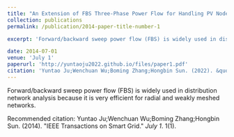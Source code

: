 ```yaml
---
title: "An Extension of FBS Three-Phase Power Flow for Handling PV Nodes in Active Distribution Networks"
collection: publications
permalink: /publication/2014-paper-title-number-1

excerpt: 'Forward/backward sweep power flow (FBS) is widely used in distribution network analysis because it is very efficient for radial and weakly meshed networks.  '

date: 2014-07-01
venue: 'July 1'
paperurl: 'http://yuntaoju2022.github.io/files/paper1.pdf'
citation: 'Yuntao Ju;Wenchuan Wu;Boming Zhang;Hongbin Sun. (2022). &quot;IEEE Transactions on Smart Grid.&quot; <i>July 1</i>. 1(1).'
---
```


Forward/backward sweep power flow (FBS) is widely used in distribution network analysis because it is very efficient for radial and weakly meshed networks. 



Recommended citation: Yuntao Ju;Wenchuan Wu;Boming Zhang;Hongbin Sun. (2014). "IEEE Transactions on Smart Grid." <i>July 1</i>. 1(1).


